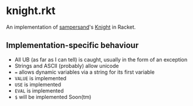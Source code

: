 # knight.rkt

An implementation of [sampersand](https://github.com/sampersand)'s [Knight](https://github.com/knight-lang/knight-lang) in Racket.

## Implementation-specific behaviour

- All UB (as far as I can tell) is caught, usually in the form of an exception
- Strings and ASCII (probably) allow unicode
- `=` allows dynamic variables via a string for its first variable
- `VALUE` is implemented
- `USE` is implemented
- `EVAL` is implemented
- `$` will be implemented Soon(tm)
